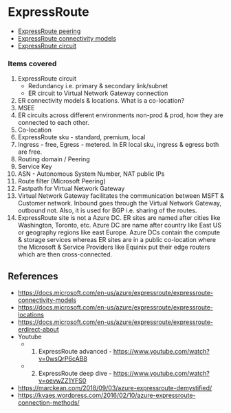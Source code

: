 # ExpressRoute

* [ExpressRoute peering](expressroute-peering.md)
* [ExpressRoute connectivity models](ExpressRoute-connectivity-models.pdf)
* [ExpressRoute circuit](expressroute.md)

### Items covered
1. ExpressRoute circuit
    * Redundancy i.e. primary & secondary link/subnet
    * ER circuit to Virtual Network Gateway connection
2. ER connectivity models & locations. What is a co-location?
3. MSEE
4. ER circuits across different environments non-prod & prod, how they are connected to each other.
5. Co-location
6. ExpressRoute sku - standard, premium, local
7. Ingress - free, Egress - metered. In ER local sku, ingress & egress both are free. 
8. Routing domain / Peering
9. Service Key 
10. ASN - Autonomous System Number, NAT public IPs
11. Route filter (Microsoft Peering)
12. Fastpath for Virtual Network Gateway
13. Virtual Network Gateway facilitates the communication between MSFT & Customer network. Inbound goes through the Virtual Network Gateway, outbound not. Also, it is used for BGP i.e. sharing of the routes.
14. ExpressRoute site is not a Azure DC. ER sites are named after cities like Washington, Toronto, etc. Azure DC are name after country like East US or geography regions like east Europe. Azure DCs contain the compute & storage services whereas ER sites are in a public co-location where the Microsoft & Service Providers like Equinix put their edge routers which are then cross-connected.

## References
* https://docs.microsoft.com/en-us/azure/expressroute/expressroute-connectivity-models
* https://docs.microsoft.com/en-us/azure/expressroute/expressroute-locations
* https://docs.microsoft.com/en-us/azure/expressroute/expressroute-erdirect-about
* Youtube
    * 1. ExpressRoute advanced - https://www.youtube.com/watch?v=0wsQrP6cAB8
    * 2. ExpressRoute deep dive - https://www.youtube.com/watch?v=oevwZZ1YFS0
* https://marckean.com/2018/09/03/azure-expressroute-demystified/
* https://kvaes.wordpress.com/2016/02/10/azure-expressroute-connection-methods/
